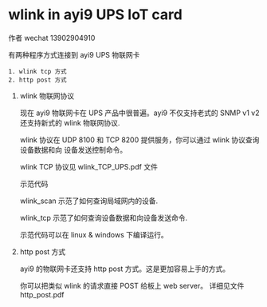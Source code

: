 # wlink in ayi9 UPS IoT card

作者 wechat 13902904910

有两种程序方式连接到 ayi9 UPS 物联网卡

	1. wlink tcp 方式
	2. http post 方式


1. wlink 物联网协议

	现在 ayi9 物联网卡在 UPS 产品中很普遍。ayi9 不仅支持老式的 SNMP v1 v2
	还支持新式的 wlink 物联网协议.

	wlink 协议在 UDP 8100 和 TCP 8200 提供服务，你可以通过 wlink 协议查询设备数据和向
	设备发送控制命令。

	wlink TCP 协议见 wlink_TCP_UPS.pdf 文件 

	示范代码

	wlink_scan 示范了如何查询局域网内的设备.

	wlink_tcp  示范了如何查询设备数据和向设备发送命令.

	示范代码可以在 linux & windows 下编译运行。
	
2. http post 方式

	ayi9 的物联网卡还支持 http post 方式。这是更加容易上手的方式。
	
	你可以把类似 wlink 的请求直接 POST 给板上 web server。 详细见文件 http_post.pdf
	

	
	
